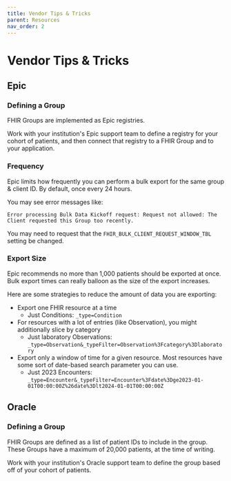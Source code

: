 ```yaml
---
title: Vendor Tips & Tricks
parent: Resources
nav_order: 2
---
```


# Vendor Tips & Tricks

## Epic

### Defining a Group

FHIR Groups are implemented as Epic registries.

Work with your institution's Epic support team to define a registry for your cohort of
patients, and then connect that registry to a FHIR Group and to your application.

### Frequency

Epic limits how frequently you can perform a bulk export for the same group & client ID.
By default, once every 24 hours.

You may see error messages like:
```
Error processing Bulk Data Kickoff request: Request not allowed: The Client requested this Group too recently.
```

You may need to request that the `FHIR_BULK_CLIENT_REQUEST_WINDOW_TBL` setting be changed.

### Export Size

Epic recommends no more than 1,000 patients should be exported at once.
Bulk export times can really balloon as the size of the export increases.

Here are some strategies to reduce the amount of data you are exporting:
- Export one FHIR resource at a time
  - Just Conditions: `_type=Condition`
- For resources with a lot of entries (like Observation),
  you might additionally slice by category
  - Just laboratory Observations:
  `_type=Observation&_typeFilter=Observation%3Fcategory%3Dlaboratory`
- Export only a window of time for a given resource.
  Most resources have some sort of date-based search parameter you can use.
  - Just 2023 Encounters:
  `_type=Encounter&_typeFilter=Encounter%3Fdate%3Dge2023-01-01T00:00:00Z%26date%3Dlt2024-01-01T00:00:00Z`

## Oracle

### Defining a Group

FHIR Groups are defined as a list of patient IDs to include in the group.
These Groups have a maximum of 20,000 patients, at the time of writing. 

Work with your institution's Oracle support team to define the group based off of
your cohort of patients.
